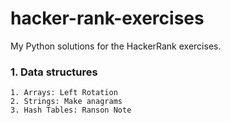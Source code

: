 # hacker-rank-exercises

My Python solutions for the HackerRank exercises.

### 1. Data structures
    1. Arrays: Left Rotation
    2. Strings: Make anagrams
    3. Hash Tables: Ranson Note

